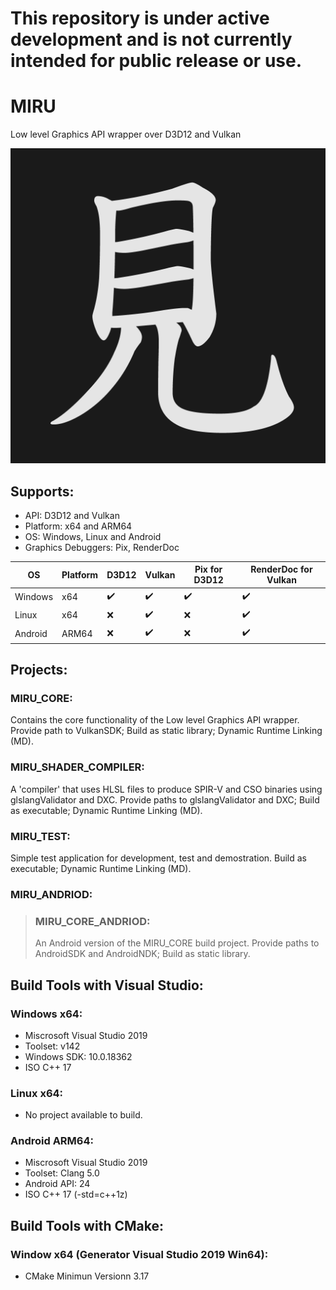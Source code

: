 # This repository is under active development and is not currently intended for public release or use.

# MIRU
Low level Graphics API wrapper over D3D12 and Vulkan

![MIRU_LOGO](/logo.png)

## Supports:
- API: D3D12 and Vulkan
- Platform: x64 and ARM64
- OS: Windows, Linux and Android
- Graphics Debuggers: Pix, RenderDoc

| OS      | Platform | D3D12            | Vulkan           | Pix for D3D12    | RenderDoc for Vulkan |
| ------- | -------- | ---------------- | ---------------- | ---------------- | -------------------- |
| Windows | x64      |:heavy_check_mark:|:heavy_check_mark:|:heavy_check_mark:|:heavy_check_mark:    |
| Linux   | x64      |:x:               |:heavy_check_mark:|:x:               |:heavy_check_mark:    |
| Android | ARM64    |:x:               |:heavy_check_mark:|:x:               |:heavy_check_mark:    |

## Projects:
### MIRU_CORE: 
Contains the core functionality of the Low level Graphics API wrapper. Provide path to VulkanSDK; Build as static library; Dynamic Runtime Linking (MD).

### MIRU_SHADER_COMPILER: 
A 'compiler' that uses HLSL files to produce SPIR-V and CSO binaries using glslangValidator and DXC. Provide paths to glslangValidator and DXC; Build as executable; Dynamic Runtime Linking (MD).

### MIRU_TEST: 
Simple test application for development, test and demostration. Build as executable; Dynamic Runtime Linking (MD).

### MIRU_ANDRIOD:
>### MIRU_CORE_ANDRIOD:
>An Android version of the MIRU_CORE build project. Provide paths to AndroidSDK and AndroidNDK; Build as static library.

## Build Tools with Visual Studio:
### Windows x64:
- Miscrosoft Visual Studio 2019
- Toolset: v142 
- Windows SDK: 10.0.18362
- ISO C++ 17

### Linux x64:
- No project available to build.

### Android ARM64:
- Miscrosoft Visual Studio 2019
- Toolset: Clang 5.0 
- Android API: 24
- ISO C++ 17 (-std=c++1z)

## Build Tools with CMake:
### Window x64 (Generator Visual Studio 2019 Win64):
- CMake Minimun Versionn 3.17
